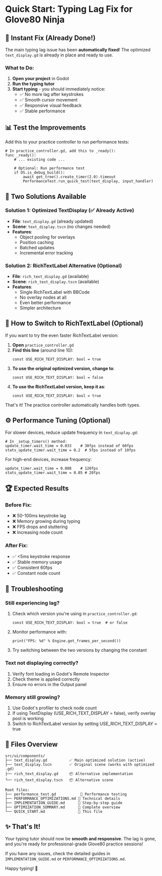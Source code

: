 # Quick Start: Typing Lag Fix for Glove80 Ninja

## 🚀 Instant Fix (Already Done!)

The main typing lag issue has been **automatically fixed**! The optimized `text_display.gd` is already in place and ready to use.

### What to Do:
1. **Open your project** in Godot
2. **Run the typing tutor** 
3. **Start typing** - you should immediately notice:
   - ✅ No more lag after keystrokes
   - ✅ Smooth cursor movement
   - ✅ Responsive visual feedback
   - ✅ Stable performance

## 📊 Test the Improvements

Add this to your practice controller to run performance tests:

```gdscript
# In practice_controller.gd, add this to _ready():
func _ready():
    # ... existing code ...
    
    # Optional: Run performance test
    if OS.is_debug_build():
        await get_tree().create_timer(2.0).timeout
        PerformanceTest.run_quick_test(text_display, input_handler)
```

## 🔧 Two Solutions Available

### Solution 1: Optimized TextDisplay (✅ Already Active)
- **File**: `text_display.gd` (already updated)
- **Scene**: `text_display.tscn` (no changes needed)
- **Features**: 
  - Object pooling for overlays
  - Position caching
  - Batched updates
  - Incremental error tracking

### Solution 2: RichTextLabel Alternative (Optional)
- **File**: `rich_text_display.gd` (available)
- **Scene**: `rich_text_display.tscn` (available)
- **Features**:
  - Single RichTextLabel with BBCode
  - No overlay nodes at all
  - Even better performance
  - Simpler architecture

## 🔄 How to Switch to RichTextLabel (Optional)

If you want to try the even faster RichTextLabel version:

1. **Open** `practice_controller.gd`
2. **Find this line** (around line 10):
   ```gdscript
   const USE_RICH_TEXT_DISPLAY: bool = true
   ```
3. **To use the original optimized version, change to**:
   ```gdscript
   const USE_RICH_TEXT_DISPLAY: bool = false
   ```
4. **To use the RichTextLabel version, keep it as**:
   ```gdscript
   const USE_RICH_TEXT_DISPLAY: bool = true
   ```

That's it! The practice controller automatically handles both types.

## ⚙️ Performance Tuning (Optional)

For slower devices, reduce update frequency in `text_display.gd`:

```gdscript
# In _setup_timers() method:
update_timer.wait_time = 0.033    # 30fps instead of 60fps
stats_update_timer.wait_time = 0.2  # 5fps instead of 10fps
```

For high-end devices, increase frequency:

```gdscript
update_timer.wait_time = 0.008    # 120fps
stats_update_timer.wait_time = 0.05 # 20fps
```

## 🏆 Expected Results

### Before Fix:
- ❌ 50-100ms keystroke lag
- ❌ Memory growing during typing
- ❌ FPS drops and stuttering
- ❌ Increasing node count

### After Fix:
- ✅ <5ms keystroke response
- ✅ Stable memory usage
- ✅ Consistent 60fps
- ✅ Constant node count

## 🐛 Troubleshooting

### Still experiencing lag?
1. Check which version you're using in `practice_controller.gd`:
   ```gdscript
   const USE_RICH_TEXT_DISPLAY: bool = true  # or false
   ```
2. Monitor performance with: 
   ```gdscript
   print("FPS: %d" % Engine.get_frames_per_second())
   ```
3. Try switching between the two versions by changing the constant

### Text not displaying correctly?
1. Verify font loading in Godot's Remote Inspector
2. Check theme is applied correctly
3. Ensure no errors in the Output panel

### Memory still growing?
1. Use Godot's profiler to check node count
2. If using TextDisplay (USE_RICH_TEXT_DISPLAY = false), verify overlay pool is working
3. Switch to RichTextLabel version by setting USE_RICH_TEXT_DISPLAY = true

## 📁 Files Overview

```
src/ui/components/
├── text_display.gd          ✅ Main optimized solution (active)
├── text_display.tscn        ✅ Original scene (works with optimized .gd)
├── rich_text_display.gd     📦 Alternative implementation
└── rich_text_display.tscn   📦 Alternative scene

Root files:
├── performance_test.gd           🧪 Performance testing
├── PERFORMANCE_OPTIMIZATIONS.md 📖 Technical details  
├── IMPLEMENTATION_GUIDE.md      📖 Step-by-step guide
├── OPTIMIZATION_SUMMARY.md      📖 Complete overview
└── QUICK_START.md               📖 This file
```

## ✨ That's It!

Your typing tutor should now be **smooth and responsive**. The lag is gone, and you're ready for professional-grade Glove80 practice sessions!

If you have any issues, check the detailed guides in `IMPLEMENTATION_GUIDE.md` or `PERFORMANCE_OPTIMIZATIONS.md`.

Happy typing! 🎯